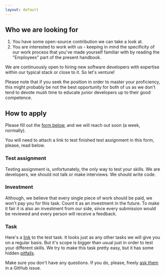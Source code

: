```yaml
---
layout: default
---
```


## Who we are looking for

1. You have some open-source contribution we can take a look at.
2. You are interested to work with us - keeping in mind the specificity of our work process that you've made yourself familiar with by reading the "Employees" part of the present handbook.

We are continuously open to hiring new software developers with expertise within our typical stack or close to it. So let's venture!

Please note that if you seek the position in order to master your proficiency, this might probably be not the best opportunity for both of us as we don't tend to devote mush time to educate junior developers up to their good competence.


## How to apply

Please fill out the [form below](https://goo.gl/forms/IlunwspnmzfYm8be2), and we will reach out soon (a week, normally).

You will need to attach a link to test finished test assignment in this form, please, read below.

### Test assignment

Testing assignment is, unfortunately, the only way to test your skills.
We are developers, we should not talk or make interviews.
We should write code.

### Investment

Although, we believe that every single piece of work should be paid, we won't pay you for this task.
Count it as an investment in the future.
To make it fair it is also an investment from our side, since every submission would be reviewed and every person will receive a feedback.

### Task

Here's a [link](https://github.com/wemake-services/meta/issues/7) to the test task.
It looks just as any other tasks we will give you on a regular basis.
But it's scope is bigger than usual just in order to test your different skills.
We try to make this task pretty easy, but it has some hidden [pitfalls](https://github.com/wemake-services/meta/issues/5).

Make sure you don't have any questions. If you do, please, freely [ask them](https://github.com/wemake-services/meta/issues/7) in a GitHub issue.
